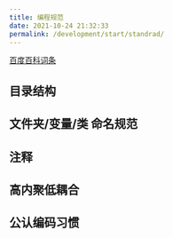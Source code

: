 ```yaml
---
title: 编程规范
date: 2021-10-24 21:32:33
permalink: /development/start/standrad/
---
```


[百度百科词条](https://baike.baidu.com/item/%E8%BD%AF%E4%BB%B6%E7%BC%96%E7%A8%8B%E8%A7%84%E8%8C%83/3263569)

## 目录结构

## 文件夹/变量/类 命名规范

## 注释

## 高内聚低耦合

## 公认编码习惯